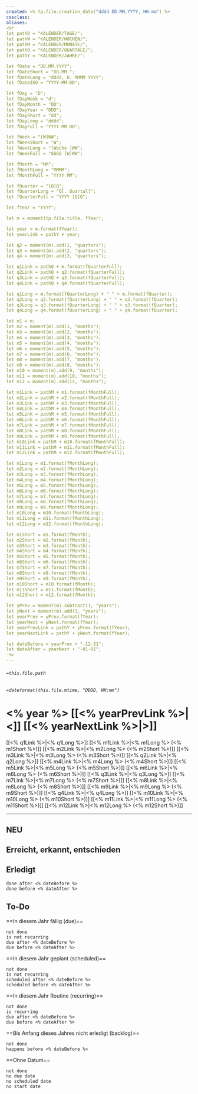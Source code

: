 ```yaml
---
created: <% tp.file.creation_date("dddd DD.MM.YYYY, HH:mm") %>
cssclass:
aliases:
<%*
let pathD = "KALENDER/TAGE/";
let pathW = "KALENDER/WOCHEN/";
let pathM = "KALENDER/MONATE/";
let pathQ = "KALENDER/QUARTALE/";
let pathY = "KALENDER/JAHRE/";

let fDate = "DD.MM.YYYY";
let fDateShort = "DD.MM.";
let fDateLong = "dddd, D. MMMM YYYY";
let fDateISO = "YYYY-MM-DD";

let fDay = "D";
let fDayWeek = "d";
let fDayMonth = "DD";
let fDayYear = "DDD";
let fDayShort = "dd";
let fDayLong = "dddd";
let fDayFull = "YYYY MM DD";

let fWeek = "[W]WW";
let fWeekShort = "W";
let fWeekLong = "[Woche ]WW";
let fWeekFull = "GGGG [W]WW";

let fMonth = "MM";
let fMonthLong = "MMMM";
let fMonthFull = "YYYY MM";

let fQuarter = "[Q]Q";
let fQuarterLong = "Q[. Quartal]";
let fQuarterFull = "YYYY [Q]Q";

let fYear = "YYYY";

let m = moment(tp.file.title, fYear);

let year = m.format(fYear);
let yearLink = pathY + year;

let q2 = moment(m).add(1, "quarters");
let q3 = moment(m).add(2, "quarters");
let q4 = moment(m).add(3, "quarters");

let q1Link = pathQ + m.format(fQuarterFull);
let q2Link = pathQ + q2.format(fQuarterFull);
let q3Link = pathQ + q3.format(fQuarterFull);
let q4Link = pathQ + q4.format(fQuarterFull);

let q1Long = m.format(fQuarterLong) + " " + m.format(fQuarter);
let q2Long = q2.format(fQuarterLong) + " " + q2.format(fQuarter);
let q3Long = q3.format(fQuarterLong) + " " + q3.format(fQuarter);
let q4Long = q4.format(fQuarterLong) + " " + q4.format(fQuarter);

let m1 = m;
let m2 = moment(m).add(1, "months");
let m3 = moment(m).add(2, "months");
let m4 = moment(m).add(3, "months");
let m5 = moment(m).add(4, "months");
let m6 = moment(m).add(5, "months");
let m7 = moment(m).add(6, "months");
let m8 = moment(m).add(7, "months");
let m9 = moment(m).add(8, "months");
let m10 = moment(m).add(9, "months");
let m11 = moment(m).add(10, "months");
let m12 = moment(m).add(11, "months");

let m1Link = pathM + m1.format(fMonthFull);
let m2Link = pathM + m2.format(fMonthFull);
let m3Link = pathM + m3.format(fMonthFull);
let m4Link = pathM + m4.format(fMonthFull);
let m5Link = pathM + m5.format(fMonthFull);
let m6Link = pathM + m6.format(fMonthFull);
let m7Link = pathM + m7.format(fMonthFull);
let m8Link = pathM + m8.format(fMonthFull);
let m9Link = pathM + m9.format(fMonthFull);
let m10Link = pathM + m10.format(fMonthFull);
let m11Link = pathM + m11.format(fMonthFull);
let m12Link = pathM + m12.format(fMonthFull);

let m1Long = m1.format(fMonthLong);
let m2Long = m2.format(fMonthLong);
let m3Long = m3.format(fMonthLong);
let m4Long = m4.format(fMonthLong);
let m5Long = m5.format(fMonthLong);
let m6Long = m6.format(fMonthLong);
let m7Long = m7.format(fMonthLong);
let m8Long = m8.format(fMonthLong);
let m9Long = m9.format(fMonthLong);
let m10Long = m10.format(fMonthLong);
let m11Long = m11.format(fMonthLong);
let m12Long = m12.format(fMonthLong);

let m1Short = m1.format(fMonth);
let m2Short = m2.format(fMonth);
let m3Short = m3.format(fMonth);
let m4Short = m4.format(fMonth);
let m5Short = m5.format(fMonth);
let m6Short = m6.format(fMonth);
let m7Short = m7.format(fMonth);
let m8Short = m8.format(fMonth);
let m9Short = m9.format(fMonth);
let m10Short = m10.format(fMonth);
let m11Short = m11.format(fMonth);
let m12Short = m12.format(fMonth);

let yPrev = moment(m).subtract(1, "years");
let yNext = moment(m).add(1, "years");
let yearPrev = yPrev.format(fYear);
let yearNext = yNext.format(fYear);
let yearPrevLink = pathY + yPrev.format(fYear);
let yearNextLink = pathY + yNext.format(fYear);

let dateBefore = yearPrev + "-12-31";
let dateAfter = yearNext + "-01-01";
-%>
---
```

###### `=this.file.path`
###### `=dateformat(this.file.mtime, "DDDD, HH:mm")`
# <% year %> [[<% yearPrevLink %>|<]] [[<% yearNextLink %>|>]]
[[<% q1Link %>|<% q1Long %>]] [[<% m1Link %>|<% m1Long %> (<% m1Short %>)]] [[<% m2Link %>|<% m2Long %> (<% m2Short %>)]] [[<% m3Link %>|<% m3Long %> (<% m3Short %>)]]
[[<% q2Link %>|<% q2Long %>]] [[<% m4Link %>|<% m4Long %> (<% m4Short %>)]] [[<% m5Link %>|<% m5Long %> (<% m5Short %>)]] [[<% m6Link %>|<% m6Long %> (<% m6Short %>)]]
[[<% q3Link %>|<% q3Long %>]] [[<% m7Link %>|<% m7Long %> (<% m7Short %>)]] [[<% m8Link %>|<% m8Long %> (<% m8Short %>)]] [[<% m9Link %>|<% m9Long %> (<% m9Short %>)]]
[[<% q4Link %>|<% q4Long %>]] [[<% m10Link %>|<% m10Long %> (<% m10Short %>)]] [[<% m11Link %>|<% m11Long %> (<% m11Short %>)]] [[<% m12Link %>|<% m12Long %> (<% m12Short %>)]]

---

## NEU
## Erreicht, erkannt, entschieden
## Erledigt

```tasks
done after <% dateBefore %>
done before <% dateAfter %>
```

## To-Do

==In diesem Jahr fällig (due)==
```tasks
not done
is not recurring
due after <% dateBefore %>
due before <% dateAfter %>
```

==In diesem Jahr geplant (scheduled)==
```tasks
not done
is not recurring
scheduled after <% dateBefore %>
scheduled before <% dateAfter %>
```

==In diesem Jahr Routine (recurring)==
```tasks
not done
is recurring
due after <% dateBefore %>
due before <% dateAfter %>
```

==Bis Anfang dieses Jahres nicht erledigt (backlog)==
```tasks
not done
happens before <% dateBefore %>
```

==Ohne Datum==
```tasks
not done
no due date
no scheduled date
no start date
```

